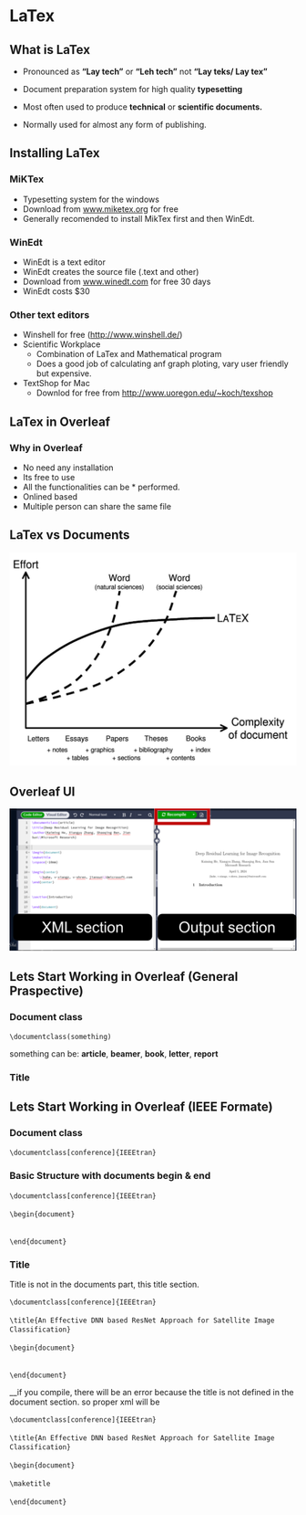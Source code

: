 # **LaTex**

## What is LaTex
* Pronounced as **“Lay tech”** or __“Leh tech”__ not __“Lay teks/ Lay tex”__
* Document preparation system for high quality __typesetting__

* Most often used to produce __technical__ or __scientific documents.__

* Normally used for almost any form of publishing.


## Installing LaTex
### MiKTex
* Typesetting system for the windows
* Download from www.miketex.org for free
* Generally recomended to install MikTex first and then WinEdt. 


### WinEdt

* WinEdt is a text editor
* WinEdt creates the source file (.text and other)
* Download from www.winedt.com for free 30 days
* WinEdt costs $30

### Other text editors
* Winshell for free (http://www.winshell.de/)
* Scientific Workplace
    * Combination of LaTex and Mathematical program
    * Does a good job of calculating anf graph ploting, vary user friendly but expensive. 
* TextShop for Mac
    * Downlod for free from http://www.uoregon.edu/~koch/texshop

## LaTex in Overleaf
### Why in Overleaf
* No need any installation
* Its free to use
* All the functionalities can be * performed. 
* Onlined based
* Multiple person can share the same file


## LaTex vs Documents
![title](images/img.jpg)  

## Overleaf UI
![title](images/img2.png)  

## Lets Start Working in Overleaf (General Praspective)

### Document class
```
\documentclass(something)
```
something can be: __article__, __beamer__, __book__, __letter__, __report__



### Title


## Lets Start Working in Overleaf (IEEE Formate)
### Document class
```
\documentclass[conference]{IEEEtran}
```

### Basic Structure with documents begin & end
```
\documentclass[conference]{IEEEtran}

\begin{document}


\end{document}

```

### Title
Title is not in the documents part, this title section. 
```
\documentclass[conference]{IEEEtran}

\title{An Effective DNN based ResNet Approach for Satellite Image Classification}

\begin{document}


\end{document}
```
__if you compile, there will be an error because the title is not defined in the document section. so proper xml will be 

```
\documentclass[conference]{IEEEtran}

\title{An Effective DNN based ResNet Approach for Satellite Image Classification}

\begin{document}

\maketitle

\end{document}
```




